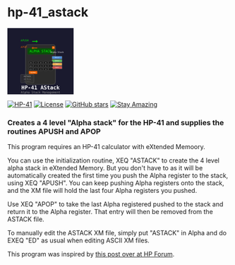 # hp-41_astack

<img src="img/hp41_astack_logo.svg" align="left" width="150" height="150">
<br clear="left"/>

[![HP-41](https://img.shields.io/badge/HP--41-Calculator-orange)](https://en.wikipedia.org/wiki/HP-41C)
[![License](https://img.shields.io/badge/License-Public%20Domain-brightgreen.svg)](https://unlicense.org/)
[![GitHub stars](https://img.shields.io/github/stars/isene/hp-41_astack.svg)](https://github.com/isene/hp-41_astack/stargazers)
[![Stay Amazing](https://img.shields.io/badge/Stay-Amazing-blue.svg)](https://isene.org)

### Creates a 4 level "Alpha stack" for the HP-41 and supplies the routines APUSH and APOP

This program requires an HP-41 calculator with eXtended Memoory.

You can use the initialization routine, XEQ "ASTACK" to create the 4 level alpha stack in eXtended Memory. But you don't have to as it will be automatically created the first time you push the Alpha register to the stack, using XEQ "APUSH". You can keep pushing Alpha registers onto the stack, and the XM file will hold the last four Alpha registers you pushed.

Use XEQ "APOP" to take the last Alpha registered pushed to the stack and return it to the Alpha register. That entry will then be removed from the ASTACK file.

To manually edit the ASTACK XM file, simply put "ASTACK" in Alpha and do EXEQ "ED" as usual when editing ASCII XM files.

This program was inspired by [this post over at HP Forum](http://www.hpmuseum.org/forum/thread-12050.html?highlight=ASTACK).

